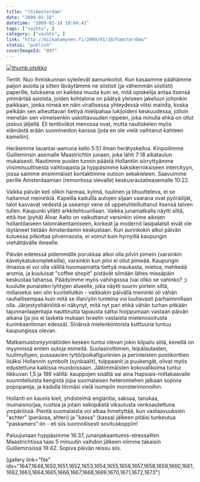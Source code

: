 ```yaml
---
title: "(h)Amsterdam"
date: "2009-01-18"
datetime: "2009-01-18 10:04:41"
tags: ["vaihto", ]
category: ["vaihto", ]
link: "http://miikahamynen.fi/2009/01/18/hamsterdam/"
status: "publish"
coverImageId: "897"
---
```


[![](/uploads/2009/01/thumb.otsikko2.jpg "thumb.otsikko")](http://miikahamynen.fi/2009/01/18/hamsterdam/thumb-otsikko-7/)

Tentit. Nuo ihmiskunnan syleilevät aamunkoitot. Kun kasaamme päähämme paljon asioita ja sitten läväytämme ne siististi (ja vähemmän siististi) paperille, tuloksena on kaikkea muuta kuin se, mitä opiskelija antaa itsensä ymmärtää asioista, joiden kohtalona on päätyä yleiseen jakeluun johonkin paikkaan, jonka nimeä en näin virallisessa yhteydessä viitsi mainita, koska pelkään sen aiheuttavan tiettyä mielipahaa lukijoideni keskuudessa, jolloin menetän sen viimeisenkin uskottavuuden rippeen, joka minulla ehkä on ollut joskus jäljellä. Eli tenttiviikot menossa ovat, mutta nautiskelen myös elämästä erään suomineidon kanssa (jota en ole vielä vaihtanut kahteen kameliin).

Heräsimme lauantai-aamuna kello 5:51 ilman herätyskelloa. Kinpoilimme Guilleminsin asemalle Maastrichtin junaan, joka lähti 7:18 aikataulun mukaisesti. Nautimme puolen tunnin päästä Hollantiin siirryttyämme viisiminuuttisesta vaihtoajasta ja hyppäsimme kaksikerroksiseen intercityyn, jossa saimme ensimmäiset kontaktimme outoon sekakieleen. Saavuimme perille Amsterdaamian (remontissa olevalle) keskusrautatieasemalle 10:22.

Vaikka päivän keli olikin harmaa, kylmä, tuulinen ja tihuutteleva, ei se haitannut meininkiä. Kapeilla kaduilla autojen sijaan vaarana ovat pyöräilijät, talot kasvavat vedestä ja useampi vene oli uppeluhteilluttanut itsensä talven tullen. Kaupunki yllätti arkkitehtuurillaan. Vaikka junamatkalla näytti siltä, että itse (pyhä) Alvar Aalto on vaikuttanut varsinkin viime aikojen hollantilaiseen talonrakentamiseen, korkeat ja modernit lasipalatsit eivät ole löytäneet tietään Amsterdamin keskustaan. Kun aurinkokin alkoi päivän kuluessa pilkottaa pilvenraosta, ei voinut kuin hymyillä kaupungin viehättävälle ilmeelle.

Päivän edetessä pidemmälle porukkaa alkoi olla pilvin pimein (varsinkin kävelykatukompleksilla), varsinkin kun pilvi ei ollut pimeää. Kaupungin ilmassa ei voi olla välillä huomaamatta tiettyä maukasta, mietoa, mehkeää aromia, ja kuuluisat "coffee shopit" pistävät silmään lähes missäpäin keskustaa tahansa. Päädyimme myös vahingossa (vai oliko se vahinko? ;) kuululle punaisten lyhtyjen alueelle, joka näytti suurin piirtein siltä, millaiseksi sen olin kuvitellutkin - vaikkakin päivällä meininki oli vähän rauhallisempaa kuin mitä se illan/yön tunteina voi luultavasti parhaimmillaan olla. Järjestyshäiriöitä ei näkynyt, mitä nyt pari ehkä vähän turhan pitkään tajunnanlaajentajia nauttinutta tapausta sattui hoippumaan vastaan päivän aikana (ja jos ei lasketa mukaan Israelin vastaista mielenosoitusta kuninkaanlinnan edessä). Sinänsä mielenkiintoista kulttuuria tuntuu kaupungissa olevan.

Matkamuistomyymälöiden kesken tuntui olevan jokin kilpailu siitä, kenellä on myynnissä eniten outoja esineitä. Suolasirottimien, leipälautasten, tuulimyllyjen, pussaavien tyttö/poikafiguriinien ja perinteisten postikorttien lisäksi Hollannin symbolit (synbaalit), tulppaanit ja puukengät, olivat myös edustettuna kaikissa muodoissaan. Jälkimmäisten kokovalikoima tuntui liikkuvan 1,5 ja 186 välillä: kauppojen sisältä sai aina Hapsiais-mittakaavalle suunnitelluista kengistä jopa suomalaisen heteromiehen jalkaan sopivia popopareja, ja kadulla törmäsi vielä isompiin monsterimonoihin.

Hollanti on kaunis kieli, yhdistelmä englantia, saksaa, tanskaa, muinaisnorjaa, ruotsia ja jotain sekopäistä viksutusta venksautettuna ympäriinsä. Pientä suomalaista voi alkaa ihmetyttää, kun vastaavuuksien "achter" (peräosa, ahteri) ja "kassa" (kassa) jälkeen pitäisi tunkeutua "paskamers":iin - eli siis luonnollisesti sovituskoppiin!

Paluujunaan hyppäsimme 16:37, junanjakaantumis-stressaillen Maastrichtissa taas 5 minuutin vaihdon jälkeen olimme takaisin Guilleminsissä 19:42. Sopiva päivän reissu siis.

\[gallery link="file" ids="1647,1648,1650,1651,1652,1653,1654,1655,1656,1657,1658,1659,1660,1661,1662,1663,1664,1665,1666,1667,1668,1669,1670,1671,1672,1673"\]
